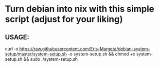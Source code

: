 # Turn debian into nix with this simple script (adjust for your liking)


## USAGE: 

curl -s https://raw.githubusercontent.com/Eris-Margeta/debian-system-setup/master/system-setup.sh -o system-setup.sh && chmod +x system-setup.sh && sudo ./system-setup.sh
